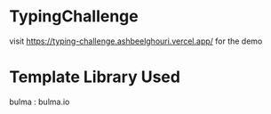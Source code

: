 # TypingChallenge
visit https://typing-challenge.ashbeelghouri.vercel.app/ for the demo

# Template Library Used
bulma : bulma.io
